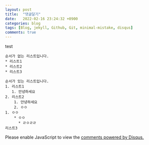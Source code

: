 ```yaml
---
layout: post
title:  "댓글달기"
date:   2022-02-16 23:24:32 +0900
categories: blog
tags: [Blog, jekyll, Github, Git, minimal-mistake, disqus]
comments: true
---
```

test

```
순서가 없는 리스트입니다.
* 리스트1
* 리스트2
* 리스트3

순서가 있는 리스트입니다.
1. 리스트1
   1. 안녕하세요
2. 리스트2
    1. 안녕하세요
    2. ㅇㅇ
1. ㅇㅇ
    * ㅇㅇ
      * ㄹㅇㄹㄹ
리스트3
```

<div id="disqus_thread"></div>
<script>
    /**
    *  RECOMMENDED CONFIGURATION VARIABLES: EDIT AND UNCOMMENT THE SECTION BELOW TO INSERT DYNAMIC VALUES FROM YOUR PLATFORM OR CMS.
    *  LEARN WHY DEFINING THESE VARIABLES IS IMPORTANT: https://disqus.com/admin/universalcode/#configuration-variables    */
    /*
    var disqus_config = function () {
    this.page.url = 'https://junhyeok-project.github.io/{{page.url}}';  // Replace PAGE_URL with your page's canonical URL variable
    this.page.identifier = '{{ page.id }}'; // Replace PAGE_IDENTIFIER with your page's unique identifier variable
    };
    */
    (function() { // DON'T EDIT BELOW THIS LINE
    var d = document, s = d.createElement('script');
    s.src = 'https://junhyeok-project.disqus.com/embed.js';
    s.setAttribute('data-timestamp', +new Date());
    (d.head || d.body).appendChild(s);
    })();
</script>
<noscript>Please enable JavaScript to view the <a href="https://disqus.com/?ref_noscript">comments powered by Disqus.</a></noscript>

[jekyll-docs]: https://jekyllrb.com/docs/home
[jekyll-gh]:   https://github.com/junhyeok-project
[jekyll-talk]: https://talk.jekyllrb.com/
